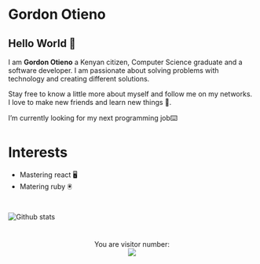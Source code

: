 # Gordon Otieno 

 ## Hello World 👋
 
  I am **Gordon Otieno** a Kenyan citizen, Computer Science graduate and a software developer. I am passionate about solving problems with technology and creating different solutions.
   
   Stay free to know a little more about myself and follow me on my networks. I love to make new friends and learn new things :pray:.
   
I’m currently looking for my next programming job:keyboard:

# Interests

* Mastering react :desktop_computer:
* Matering ruby :trackball:

#

![Github stats](https://github-readme-stats.vercel.app/api?username=GordonOtieno&theme=highcontrast&show_icons=true&count_private=true)

#
<!--
![Top Languages Card](https://github-readme-stats.vercel.app/api/top-langs/?username=GordonOtieno&hide=javascript,html)


**GordonOtieno/GordonOtieno** is a ✨ _special_ ✨ repository because its `README.md` (this file) appears on your GitHub profile.

Here are some ideas to get you started:

- 🔭 I’m currently working on ...
- 🌱 I’m currently learning ...
- 👯 I’m looking to collaborate on ...
- 🤔 I’m looking for help with ...
- 💬 Ask me about ...
- 📫 How to reach me: ...
- 😄 Pronouns: ...
- ⚡ Fun fact: ...
-->
<p align="center" dir="auto"> 
  You are visitor number: <br>
  <a target="_blank" rel="noopener noreferrer" href="https://camo.githubusercontent.com/1235d4717e6be8c25f2d4642a9527069f9cb42db59befc500eda77e4721d9140/68747470733a2f2f70726f66696c652d636f756e7465722e676c697463682e6d652f5368616479536861776b61742f636f756e742e737667"><img src="https://camo.githubusercontent.com/1235d4717e6be8c25f2d4642a9527069f9cb42db59befc500eda77e4721d9140/68747470733a2f2f70726f66696c652d636f756e7465722e676c697463682e6d652f5368616479536861776b61742f636f756e742e737667" data-canonical-src="https://profile-counter.glitch.me/ShadyShawkat/count.svg" style="max-width: 100%;"></a>
</p>
